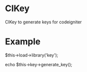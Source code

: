 CIKey
=====

CIKey to generate keys for codeigniter


Example
=======

$this->load->library('key');

echo $this->key->generate_key();
